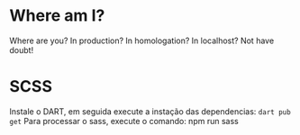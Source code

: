 # Where am I?
Where are you? 
In production? In homologation? In localhost?
Not have doubt!

# SCSS
Instale o DART, em seguida execute a instação das dependencias: `dart pub get`
Para processar o sass, execute o comando: npm run sass

